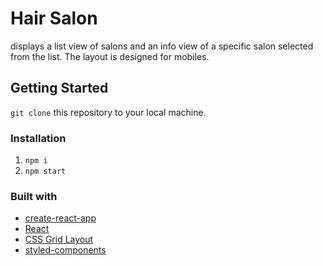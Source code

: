 # Hair Salon

displays a list view of salons and an info view of a specific salon selected from the list.
The layout is designed for mobiles.

## Getting Started

`git clone` this repository to your local machine.

### Installation

1. `npm i`
2. `npm start`

### Built with
* [create-react-app](https://github.com/facebook/create-react-app)
* [React](https://reactjs.org/)
* [CSS Grid Layout](https://developer.mozilla.org/en-US/docs/Web/CSS/CSS_Grid_Layout)
* [styled-components](https://www.styled-components.com/)

